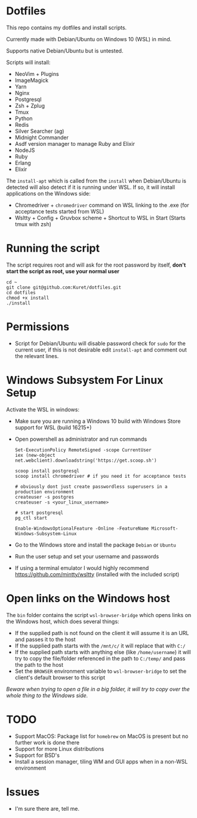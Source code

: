 # Dotfiles

This repo contains my dotfiles and install scripts.

Currently made with Debian/Ubuntu on Windows 10 (WSL) in mind.

Supports native Debian/Ubuntu but is untested.

Scripts will install:
- NeoVim + Plugins
- ImageMagick
- Yarn
- Nginx
- Postgresql
- Zsh + Zplug
- Tmux
- Python
- Redis
- Silver Searcher (ag)
- Midnight Commander
- Asdf version manager to manage Ruby and Elixir
- NodeJS
- Ruby
- Erlang
- Elixir

The `install-apt` which is called from the `install` when Debian/Ubuntu is detected will also detect if it is running under WSL.
If so, it will install applications on the Windows side:
- Chromedriver + `chromedriver` command on WSL linking to the .exe (for acceptance tests started from WSL)
- Wsltty + Config + Gruvbox scheme + Shortcut to WSL in Start (Starts tmux with zsh)

# Running the script

The script requires root and will ask for the root password by itself, **don't start the script as root, use your normal user**

```
cd ~
git clone git@github.com:Kuret/dotfiles.git
cd dotfiles
chmod +x install
./install
```

# Permissions

- Script for Debian/Ubuntu will disable password check for `sudo` for the current user,
  if this is not desirable edit `install-apt` and comment out the relevant lines.

# Windows Subsystem For Linux Setup

Activate the WSL in windows:
- Make sure you are running a Windows 10 build with Windows Store support for WSL (build 16215+)
- Open powershell as administrator and run commands

   ```
   Set-ExecutionPolicy RemoteSigned -scope CurrentUser
   iex (new-object net.webclient).downloadstring('https://get.scoop.sh')

   scoop install postgresql
   scoop install chromedriver # if you need it for acceptance tests

   # obviously dont just create passwordless superusers in a production environment
   createuser -s postgres
   createuser -s <your_linux_username>
 
   # start postgresql
   pg_ctl start

   Enable-WindowsOptionalFeature -Online -FeatureName Microsoft-Windows-Subsystem-Linux
   ```

- Go to the Windows store and install the package `Debian` or `Ubuntu`
- Run the user setup and set your username and passwords
- If using a terminal emulator I would highly recommend https://github.com/mintty/wsltty (installed with the included script)

# Open links on the Windows host

The `bin` folder contains the script `wsl-browser-bridge` which opens links on the Windows host, which does several things:
- If the supplied path is not found on the client it will assume it is an URL and passes it to the host
- If the supplied path starts with the `/mnt/c/` it will replace that with `C:/`
- If the supplied path starts with anything else (like `/home/username`) it will try to copy the file/folder referenced in the path to `C:/temp/` and pass the path to the host
- Set the `BROWSER` environment variable to `wsl-browser-bridge` to set the client's default browser to this script

_Beware when trying to open a file in a big folder, it will try to copy over the whole thing to the Windows side._

# TODO

- Support MacOS: Package list for `homebrew` on MacOS is present but no further work is done there
- Support for more Linux distributions
- Support for BSD's
- Install a session manager, tiling WM and GUI apps when in a non-WSL environment

# Issues
- I'm sure there are, tell me.
